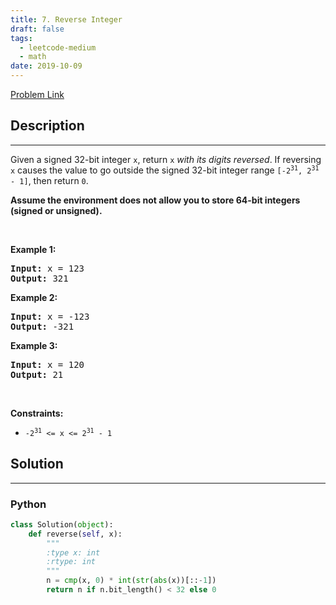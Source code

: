 ```yaml
---
title: 7. Reverse Integer
draft: false
tags: 
  - leetcode-medium
  - math
date: 2019-10-09
---
```


[Problem Link](https://leetcode.com/problems/reverse-integer/)

## Description

---
<p>Given a signed 32-bit integer <code>x</code>, return <code>x</code><em> with its digits reversed</em>. If reversing <code>x</code> causes the value to go outside the signed 32-bit integer range <code>[-2<sup>31</sup>, 2<sup>31</sup> - 1]</code>, then return <code>0</code>.</p>

<p><strong>Assume the environment does not allow you to store 64-bit integers (signed or unsigned).</strong></p>

<p>&nbsp;</p>
<p><strong class="example">Example 1:</strong></p>

<pre>
<strong>Input:</strong> x = 123
<strong>Output:</strong> 321
</pre>

<p><strong class="example">Example 2:</strong></p>

<pre>
<strong>Input:</strong> x = -123
<strong>Output:</strong> -321
</pre>

<p><strong class="example">Example 3:</strong></p>

<pre>
<strong>Input:</strong> x = 120
<strong>Output:</strong> 21
</pre>

<p>&nbsp;</p>
<p><strong>Constraints:</strong></p>

<ul>
	<li><code>-2<sup>31</sup> &lt;= x &lt;= 2<sup>31</sup> - 1</code></li>
</ul>


## Solution

---
### Python
``` py title='reverse-integer'
class Solution(object):
    def reverse(self, x):
        """
        :type x: int
        :rtype: int
        """
        n = cmp(x, 0) * int(str(abs(x))[::-1])
        return n if n.bit_length() < 32 else 0

```

